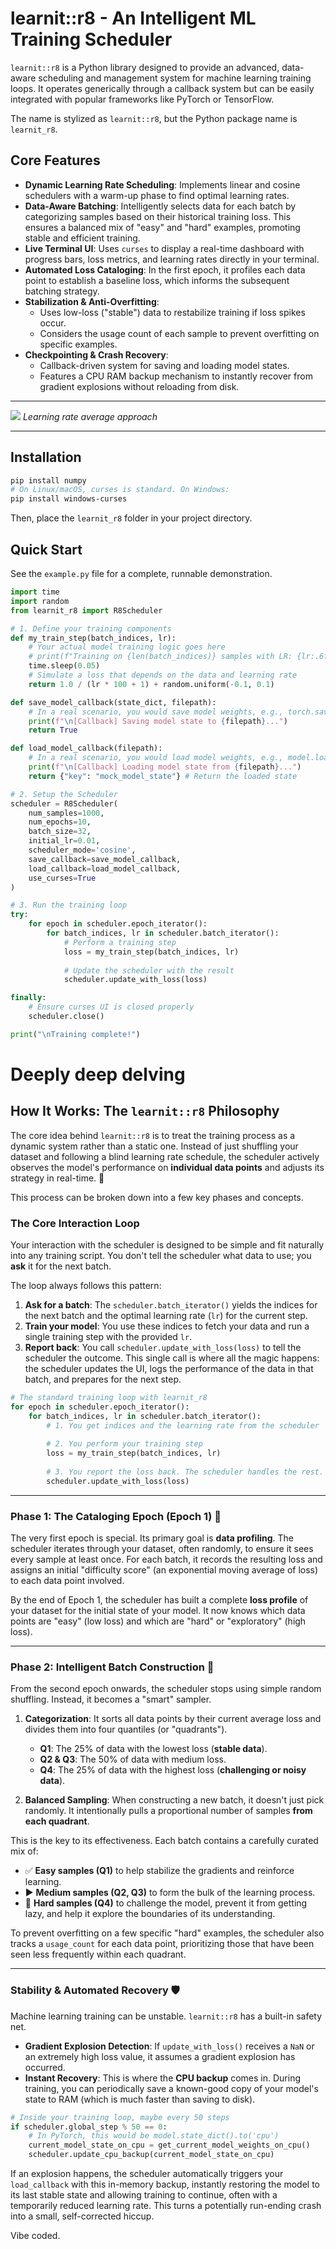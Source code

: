 # learnit::r8 - An Intelligent ML Training Scheduler

`learnit::r8` is a Python library designed to provide an advanced, data-aware scheduling and management system for machine learning training loops. It operates generically through a callback system but can be easily integrated with popular frameworks like PyTorch or TensorFlow.

The name is stylized as `learnit::r8`, but the Python package name is `learnit_r8`.

## Core Features

-   **Dynamic Learning Rate Scheduling**: Implements linear and cosine schedulers with a warm-up phase to find optimal learning rates.
-   **Data-Aware Batching**: Intelligently selects data for each batch by categorizing samples based on their historical training loss. This ensures a balanced mix of "easy" and "hard" examples, promoting stable and efficient training.
-   **Live Terminal UI**: Uses `curses` to display a real-time dashboard with progress bars, loss metrics, and learning rates directly in your terminal.
-   **Automated Loss Cataloging**: In the first epoch, it profiles each data point to establish a baseline loss, which informs the subsequent batching strategy.
-   **Stabilization & Anti-Overfitting**:
    -   Uses low-loss ("stable") data to restabilize training if loss spikes occur.
    -   Considers the usage count of each sample to prevent overfitting on specific examples.
-   **Checkpointing & Crash Recovery**:
    -   Callback-driven system for saving and loading model states.
    -   Features a CPU RAM backup mechanism to instantly recover from gradient explosions without reloading from disk.

<hr/>
<img style="max-height:512px" src="https://github.com/cekkr/learnit-r8/blob/main/assets/gem_graph.png?raw=true"/>
<i>Learning rate average approach</i>
<hr/>

## Installation

```bash
pip install numpy
# On Linux/macOS, curses is standard. On Windows:
pip install windows-curses
```

Then, place the `learnit_r8` folder in your project directory.

## Quick Start

See the `example.py` file for a complete, runnable demonstration.

```python
import time
import random
from learnit_r8 import R8Scheduler

# 1. Define your training components
def my_train_step(batch_indices, lr):
    # Your actual model training logic goes here
    # print(f"Training on {len(batch_indices)} samples with LR: {lr:.6f}")
    time.sleep(0.05)
    # Simulate a loss that depends on the data and learning rate
    return 1.0 / (lr * 100 + 1) + random.uniform(-0.1, 0.1)

def save_model_callback(state_dict, filepath):
    # In a real scenario, you would save model weights, e.g., torch.save(...)
    print(f"\n[Callback] Saving model state to {filepath}...")
    return True

def load_model_callback(filepath):
    # In a real scenario, you would load model weights, e.g., model.load_state_dict(...)
    print(f"\n[Callback] Loading model state from {filepath}...")
    return {"key": "mock_model_state"} # Return the loaded state

# 2. Setup the Scheduler
scheduler = R8Scheduler(
    num_samples=1000,
    num_epochs=10,
    batch_size=32,
    initial_lr=0.01,
    scheduler_mode='cosine',
    save_callback=save_model_callback,
    load_callback=load_model_callback,
    use_curses=True
)

# 3. Run the training loop
try:
    for epoch in scheduler.epoch_iterator():
        for batch_indices, lr in scheduler.batch_iterator():
            # Perform a training step
            loss = my_train_step(batch_indices, lr)
            
            # Update the scheduler with the result
            scheduler.update_with_loss(loss)

finally:
    # Ensure curses UI is closed properly
    scheduler.close()

print("\nTraining complete!")
```

# Deeply deep delving

## How It Works: The `learnit::r8` Philosophy

The core idea behind `learnit::r8` is to treat the training process as a dynamic system rather than a static one. Instead of just shuffling your dataset and following a blind learning rate schedule, the scheduler actively observes the model's performance on **individual data points** and adjusts its strategy in real-time. 🧠

This process can be broken down into a few key phases and concepts.

### The Core Interaction Loop

Your interaction with the scheduler is designed to be simple and fit naturally into any training script. You don't tell the scheduler what data to use; you **ask** it for the next batch.

The loop always follows this pattern:

1.  **Ask for a batch**: The `scheduler.batch_iterator()` yields the indices for the next batch and the optimal learning rate (`lr`) for the current step.
2.  **Train your model**: You use these indices to fetch your data and run a single training step with the provided `lr`.
3.  **Report back**: You call `scheduler.update_with_loss(loss)` to tell the scheduler the outcome. This single call is where all the magic happens: the scheduler updates the UI, logs the performance of the data in that batch, and prepares for the next step.

<!-- end list -->

```python
# The standard training loop with learnit_r8
for epoch in scheduler.epoch_iterator():
    for batch_indices, lr in scheduler.batch_iterator():
        # 1. You get indices and the learning rate from the scheduler
        
        # 2. You perform your training step
        loss = my_train_step(batch_indices, lr) 
        
        # 3. You report the loss back. The scheduler handles the rest.
        scheduler.update_with_loss(loss)
```

-----

### Phase 1: The Cataloging Epoch (Epoch 1) 🧐

The very first epoch is special. Its primary goal is **data profiling**. The scheduler iterates through your dataset, often randomly, to ensure it sees every sample at least once. For each batch, it records the resulting loss and assigns an initial "difficulty score" (an exponential moving average of loss) to each data point involved.

By the end of Epoch 1, the scheduler has built a complete **loss profile** of your dataset for the initial state of your model. It now knows which data points are "easy" (low loss) and which are "hard" or "exploratory" (high loss).

-----

### Phase 2: Intelligent Batch Construction 🎯

From the second epoch onwards, the scheduler stops using simple random shuffling. Instead, it becomes a "smart" sampler.

1.  **Categorization**: It sorts all data points by their current average loss and divides them into four quantiles (or "quadrants").

      * **Q1**: The 25% of data with the lowest loss (**stable data**).
      * **Q2 & Q3**: The 50% of data with medium loss.
      * **Q4**: The 25% of data with the highest loss (**challenging or noisy data**).

2.  **Balanced Sampling**: When constructing a new batch, it doesn't just pick randomly. It intentionally pulls a proportional number of samples **from each quadrant**.

This is the key to its effectiveness. Each batch contains a carefully curated mix of:

  * ✅ **Easy samples (Q1)** to help stabilize the gradients and reinforce learning.
  * ▶️ **Medium samples (Q2, Q3)** to form the bulk of the learning process.
  * 🔼 **Hard samples (Q4)** to challenge the model, prevent it from getting lazy, and help it explore the boundaries of its understanding.

To prevent overfitting on a few specific "hard" examples, the scheduler also tracks a `usage_count` for each data point, prioritizing those that have been seen less frequently within each quadrant.

-----

### Stability & Automated Recovery 🛡️

Machine learning training can be unstable. `learnit::r8` has a built-in safety net.

  * **Gradient Explosion Detection**: If `update_with_loss()` receives a `NaN` or an extremely high loss value, it assumes a gradient explosion has occurred.
  * **Instant Recovery**: This is where the **CPU backup** comes in. During training, you can periodically save a known-good copy of your model's state to RAM (which is much faster than saving to disk).

<!-- end list -->

```python
# Inside your training loop, maybe every 50 steps
if scheduler.global_step % 50 == 0:
    # In PyTorch, this would be model.state_dict().to('cpu')
    current_model_state_on_cpu = get_current_model_weights_on_cpu()
    scheduler.update_cpu_backup(current_model_state_on_cpu)
```

If an explosion happens, the scheduler automatically triggers your `load_callback` with this in-memory backup, instantly restoring the model to its last stable state and allowing training to continue, often with a temporarily reduced learning rate. This turns a potentially run-ending crash into a small, self-corrected hiccup.

Vibe coded.

